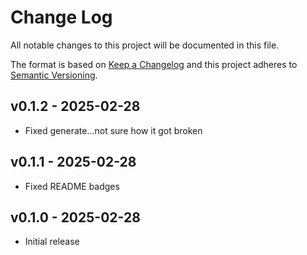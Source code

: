 # Change Log

All notable changes to this project will be documented in this file.

The format is based on [Keep a Changelog](http://keepachangelog.com/)
and this project adheres to [Semantic Versioning](http://semver.org/).

## v0.1.2 - 2025-02-28
* Fixed generate...not sure how it got broken

## v0.1.1 - 2025-02-28
* Fixed README badges

## v0.1.0 - 2025-02-28
* Initial release
